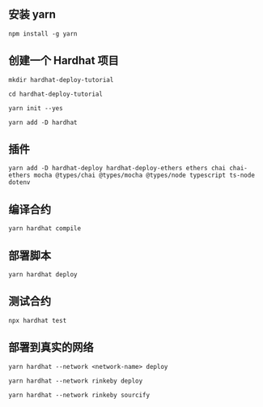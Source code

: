 ## 安装 yarn

`npm install -g yarn`

## 创建一个 Hardhat 项目

`mkdir hardhat-deploy-tutorial`

`cd hardhat-deploy-tutorial`

`yarn init --yes`

`yarn add -D hardhat`

## 插件

`yarn add -D hardhat-deploy hardhat-deploy-ethers ethers chai chai-ethers mocha @types/chai @types/mocha @types/node typescript ts-node dotenv`

## 编译合约

`yarn hardhat compile`

## 部署脚本

`yarn hardhat deploy`

## 测试合约

`npx hardhat test`

## 部署到真实的网络

`yarn hardhat --network <network-name> deploy`

`yarn hardhat --network rinkeby deploy`

`yarn hardhat --network rinkeby sourcify`
